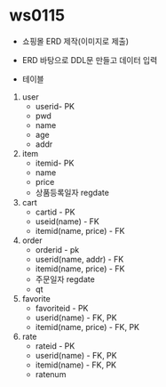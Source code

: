 # ws0115

* 쇼핑몰 ERD 제작(이미지로 제출)
* ERD 바탕으로 DDL문 만들고 데이터 입력 



* 테이블

1. user 
   * userid- PK
   * pwd
   * name
   * age
   * addr
2. item
   * itemid- PK
   * name
   * price
   * 상품등록일자 regdate
3. cart
   * cartid - PK
   * useid(name) - FK
   * itemid(name, price) - FK
4. order
   * orderid - pk
   * userid(name, addr) - FK
   * itemid(name, price) - FK
   * 주문일자 regdate
   * qt
5. favorite
   * favoriteid - PK
   * userid(name) - FK, PK
   * itemid(name, price) - FK, PK
6. rate
   * rateid - PK
   * userid(name) - FK, PK
   * itemid(name) - FK, PK
   * ratenum

